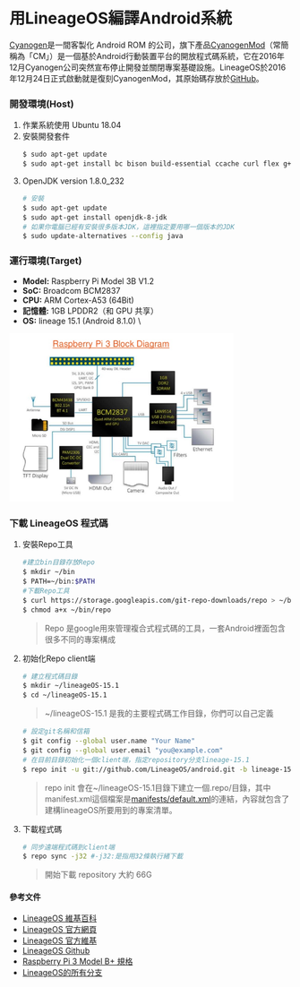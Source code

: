 # 用LineageOS編譯Android系統 
[Cyanogen](https://en.wikipedia.org/wiki/Cyanogen)是一間客製化 Android ROM 的公司，旗下產品[CyanogenMod](https://zh.wikipedia.org/wiki/CyanogenMod)（常簡稱為「CM」）是一個基於Android行動裝置平台的開放程式碼系統，它在2016年12月Cyanogen公司突然宣布停止開發並關閉專案基礎設施。LineageOS於2016年12月24日正式啟動就是復刻CyanogenMod，其原始碼存放於[GitHub](https://github.com/LineageOS)。
  
### **開發環境(Host)**
1. 作業系統使用 Ubuntu 18.04
2. 安裝開發套件
    ```bash
    $ sudo apt-get update
    $ sudo apt-get install bc bison build-essential ccache curl flex g++-multilib gcc-multilib git gnupg gperf lib32ncurses5-dev lib32readline-dev lib32z1-dev libesd0-dev liblz4-tool libncurses5-dev libsdl1.2-dev libssl-dev libwxgtk3.0-dev libxml2 libxml2-utils lzop pngcrush rsync schedtool squashfs-tools xsltproc zip zlib1g-dev python-mako imagemagick openjdk-8-jdk gcc-arm-linux-gnueabihf
    ```           
3. OpenJDK version 1.8.0_232 
    ```bash
    # 安裝
    $ sudo apt-get update 
    $ sudo apt-get install openjdk-8-jdk
    # 如果你電腦已經有安裝很多版本JDK，這裡指定要用哪一個版本的JDK
    $ sudo update-alternatives --config java
    ```
    

### **運行環境(Target)**
- **Model:** Raspberry Pi Model 3B V1.2 
- **SoC:** Broadcom BCM2837
- **CPU:** ARM Cortex-A53 (64Bit)
- **記憶體:** 1GB LPDDR2（和 GPU 共享）
- **OS:** lineage 15.1 (Android 8.1.0) \
<img src="./documents/images/introduction-to-rpi-15-638.jpg" alt="Raspberry Pi 3 Block Diagram" width="400px"/>

### 下載 LineageOS 程式碼  
1. 安裝Repo工具
    ```bash
    #建立bin目錄存放Repo
    $ mkdir ~/bin
    $ PATH=~/bin:$PATH
    #下載Repo工具
    $ curl https://storage.googleapis.com/git-repo-downloads/repo > ~/bin/repo
    $ chmod a+x ~/bin/repo
    ```
    > Repo 是google用來管理複合式程式碼的工具，一套Android裡面包含很多不同的專案構成
2. 初始化Repo client端
    ```bash
    # 建立程式碼目錄
    $ mkdir ~/lineageOS-15.1
    $ cd ~/lineageOS-15.1
    ```
    > ~/lineageOS-15.1 是我的主要程式碼工作目錄，你們可以自己定義
    ```bash
    # 設定git名稱和信箱
    $ git config --global user.name "Your Name"
    $ git config --global user.email "you@example.com"
    # 在目前目錄初始化一個client端，指定repository分支lineage-15.1
    $ repo init -u git://github.com/LineageOS/android.git -b lineage-15.1
    ```
    > repo init 會在~/lineageOS-15.1目錄下建立一個.repo/目錄，其中manifest.xml這個檔案是[manifests/default.xml](manifests/default.xml)的連結，內容就包含了建構lineageOS所要用到的專案清單。
3. 下載程式碼
   ```bash
   # 同步遠端程式碼到client端
   $ repo sync -j32 #-j32:是指用32條執行緒下載
   ```
   > 開始下載 repository 大約 66G
#### 參考文件
- [LineageOS 維基百科](https://zh.wikipedia.org/wiki/LineageOS)
- [LineageOS 官方網頁](https://www.lineageos.org/)
- [LineageOS 官方維基](https://wiki.lineageos.org/)
- [LineageOS Github](https://github.com/LineageOS/)
- [Raspberry Pi 3 Model B+ 規格](https://www.raspberrypi.com.tw/10684/55/)
- [LineageOS的所有分支](https://github.com/LineageOS/android/branches/all)
